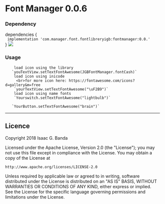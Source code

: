  # Font Manager 0.0.6

### Dependency

dependencies {<br>
` implementation 'com.manager.font.fontlibreryigb:fontmanager:0.0.'`
 <br>
}
![](https://www.dropbox.com/s/yojht1gja5y8umr/Screenshot_20180729-140250.png?dl=0)

### Usage
        load icon using the library
       `youTextView.setTextFontAwesome(JGBFontManager.fontCash)`
        load icon using inicode
         <br>for more icon here: https://fontawesome.com/icons?d=gallery&m=free
        `yourTextView.setTextFontAwesome("\uF2B9")`
        load icon using name fonts
        `Yourswitch.setTextFontAwesome("lightbulb")`

       `YourButton.setTextFontAwesome("brain")`
***


## Licence

Copyright 2018 Isaac G. Banda

Licensed under the Apache License, Version 2.0 (the "License");
you may not use this file except in compliance with the License.
You may obtain a copy of the License at

    http://www.apache.org/licenses/LICENSE-2.0

Unless required by applicable law or agreed to in writing, software
distributed under the License is distributed on an "AS IS" BASIS,
WITHOUT WARRANTIES OR CONDITIONS OF ANY KIND, either express or implied.
See the License for the specific language governing permissions and
limitations under the License.
